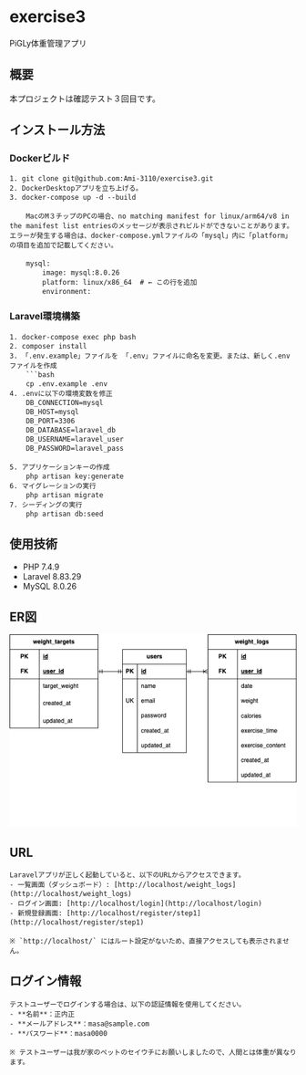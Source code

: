# exercise3
 PiGLy体重管理アプリ

## 概要
本プロジェクトは確認テスト３回目です。

## インストール方法
### Dockerビルド
    1. git clone git@github.com:Ami-3110/exercise3.git
    2. DockerDesktopアプリを立ち上げる。
    3. docker-compose up -d --build

        MacのM３チップのPCの場合、no matching manifest for linux/arm64/v8 in the manifest list entriesのメッセージが表示されビルドができないことがあります。 エラーが発生する場合は、docker-compose.ymlファイルの「mysql」内に「platform」の項目を追加で記載してください。

        mysql:
            image: mysql:8.0.26
            platform: linux/x86_64  # ← この行を追加
            environment:

### Laravel環境構築
    1. docker-compose exec php bash
    2. composer install
    3. 「.env.example」ファイルを 「.env」ファイルに命名を変更。または、新しく.envファイルを作成
        ```bash
        cp .env.example .env
    4. .envに以下の環境変数を修正
        DB_CONNECTION=mysql
        DB_HOST=mysql
        DB_PORT=3306
        DB_DATABASE=laravel_db
        DB_USERNAME=laravel_user
        DB_PASSWORD=laravel_pass

    5. アプリケーションキーの作成
        php artisan key:generate
    6. マイグレーションの実行
        php artisan migrate
    7. シーディングの実行
        php artisan db:seed

## 使用技術
- PHP 7.4.9  
- Laravel 8.83.29  
- MySQL 8.0.26  

## ER図
![ER図](./images/ER_exercise3.png)

## URL
    Laravelアプリが正しく起動していると、以下のURLからアクセスできます。
    - 一覧画面（ダッシュボード）: [http://localhost/weight_logs](http://localhost/weight_logs)
    - ログイン画面: [http://localhost/login](http://localhost/login)
    - 新規登録画面: [http://localhost/register/step1](http://localhost/register/step1)

    ※ `http://localhost/` にはルート設定がないため、直接アクセスしても表示されません。

## ログイン情報
    
    テストユーザーでログインする場合は、以下の認証情報を使用してください。
    - **名前**：正内正  
    - **メールアドレス**：masa@sample.com  
    - **パスワード**：masa0000

    ※ テストユーザーは我が家のペットのセイウチにお願いしましたので、人間とは体重が異なります。  